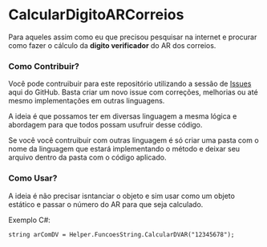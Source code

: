 # CalcularDigitoARCorreios

Para aqueles assim como eu que precisou pesquisar na internet e procurar como fazer o cálculo da **digito verificador** do AR dos correios.

### Como Contribuir?

Você pode contruibuir para este repositório utilizando a sessão de [Issues](https://github.com/jfilman/CalcularDigitoARCorreios/issues) aqui do GitHub. Basta criar um novo issue com correções, melhorias ou até mesmo implementações em outras linguagens.

A ideia é que possamos ter em diversas linguagem a mesma lógica e abordagem para que todos possam usufruir desse código.

Se você você contruibuir com outras linguagem é só criar uma pasta com o nome da linguagem que estará implementando o método e deixar seu arquivo dentro da pasta com o código aplicado.

### Como Usar?

A ideia é não precisar isntanciar o objeto e sim usar como um objeto estático e passar o número do AR para que seja calculado.

Exemplo C#:
```
string arComDV = Helper.FuncoesString.CalcularDVAR("12345678");
```

